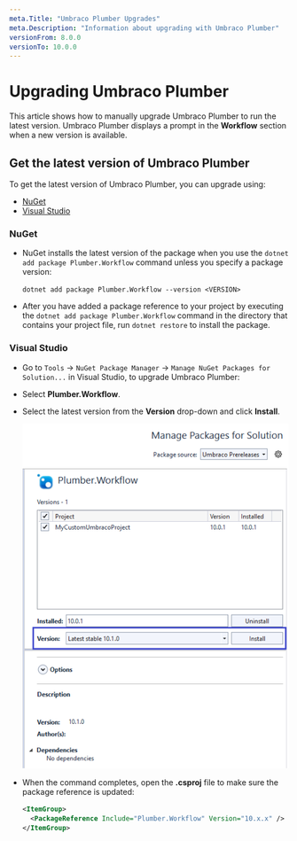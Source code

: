 ```yaml
---
meta.Title: "Umbraco Plumber Upgrades"
meta.Description: "Information about upgrading with Umbraco Plumber"
versionFrom: 8.0.0
versionTo: 10.0.0
---
```


# Upgrading Umbraco Plumber

This article shows how to manually upgrade Umbraco Plumber to run the latest version. Umbraco Plumber displays a prompt in the **Workflow** section when a new version is available.

## Get the latest version of Umbraco Plumber

To get the latest version of Umbraco Plumber, you can upgrade using:

- [NuGet](#nuget)
- [Visual Studio](#visual-studio)

### NuGet

- NuGet installs the latest version of the package when you use the `dotnet add package Plumber.Workflow` command unless you specify a package version:

  `dotnet add package Plumber.Workflow --version <VERSION>`

- After you have added a package reference to your project by executing the `dotnet add package Plumber.Workflow` command in the directory that contains your project file, run `dotnet restore` to install the package.

### Visual Studio

- Go to `Tools` -> `NuGet Package Manager` -> `Manage NuGet Packages for Solution...` in Visual Studio, to upgrade Umbraco Plumber:
- Select **Plumber.Workflow**.
- Select the latest version from the **Version** drop-down and click **Install**.

  ![NuGet Package Manager](images/Manage_packages_v10.png)

- When the command completes, open the **<project-name>.csproj** file to make sure the package reference is updated:

  ```xml
  <ItemGroup>
    <PackageReference Include="Plumber.Workflow" Version="10.x.x" />
  </ItemGroup>
  ```
